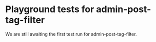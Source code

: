 # Playground tests for admin-post-tag-filter
We are still awaiting the first test run for admin-post-tag-filter.
